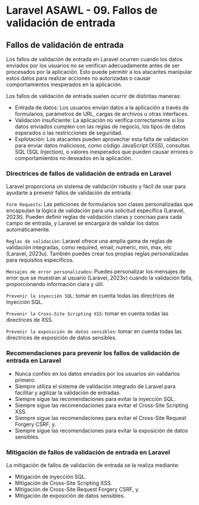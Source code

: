 # Laravel ASAWL - 09. Fallos de validación de entrada

## Fallos de validación de entrada

Los fallos de validación de entrada en Laravel ocurren cuando los datos enviados por los usuarios no se verifican adecuadamente antes de ser procesados por la aplicación. Esto puede permitir a los atacantes manipular estos datos para realizar acciones no autorizadas o causar comportamientos inesperados en la aplicación.

Los fallos de validación de entrada suelen ocurrir de distintas maneras:

-	Entrada de datos: Los usuarios envían datos a la aplicación a través de formularios, parámetros de URL, cargas de archivos u otras interfaces. 
-	Validación insuficiente: La aplicación no verifica correctamente si los datos enviados cumplen con las reglas de negocio, los tipos de datos esperados o las restricciones de seguridad. 
-	Explotación: Los atacantes pueden aprovechar esta falta de validación para enviar datos maliciosos, como código JavaScript (XSS), consultas SQL (SQL Injection), o valores inesperados que pueden causar errores o comportamientos no deseados en la aplicación.

### Directrices de fallos de validación de entrada en Laravel

Laravel proporciona un sistema de validación robusto y fácil de usar para ayudarte a prevenir fallos de validación de entrada:

`Form Requests`: Las peticiones de formularios son clases personalizadas que encapsulan la lógica de validación para una solicitud específica (Laravel, 2023t). Pueden definir reglas de validación claras y concisas para cada campo de entrada, y Laravel se encargará de validar los datos automáticamente.

`Reglas de validación`: Laravel ofrece una amplia gama de reglas de validación integradas, como required, email, numeric, min, max, etc (Laravel, 2023u). También puedes crear tus propias reglas personalizadas para requisitos específicos.

`Mensajes de error personalizados`: Puedes personalizar los mensajes de error que se muestran al usuario (Laravel, 2023v) cuando la validación falla, proporcionando información clara y útil.

`Prevenir la inyección SQL`: tomar en cuenta todas las directrices de Inyección SQL.

`Prevenir la Cross-Site Scripting XSS`: tomar en cuenta todas las directrices de XSS.

`Prevenir la exposición de datos sensibles`: tomar en cuenta todas las directrices de exposición de datos sensibles.

### Recomendaciones para prevenir los fallos de validación de entrada en Laravel

-	Nunca confíes en los datos enviados por los usuarios sin validarlos primero.
-	Siempre utiliza el sistema de validación integrado de Laravel para facilitar y agilizar la validación de entradas.
-	Siempre sigue las recomendaciones para evitar la inyección SQL.
-	Siempre sigue las recomendaciones para evitar el Cross-Site Scripting XSS.
-   Siempre sigue las recomendaciones para evitar el Cross-Site Request Forgery CSRF, y.
-	Siempre sigue las recomendaciones para evitar la exposición de datos sensibles.

### Mitigación de fallos de validación de entrada en Laravel

La mitigación de fallos de validación de entrada se la realiza mediante:

-	Mitigación de inyección SQL.
-	Mitigación de Cross-Site Scripting XSS.
-	Mitigación de Cross-Site Request Forgery CSRF, y.
-	Mitigación de exposición de datos sensibles.
